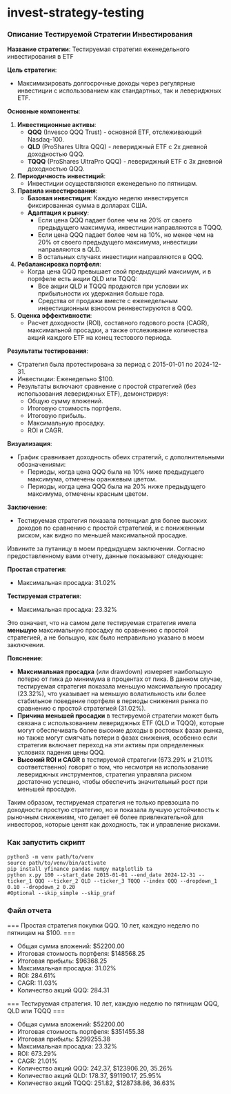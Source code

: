 # invest-strategy-testing

### Описание Тестируемой Стратегии Инвестирования

**Название стратегии**: Тестируемая стратегия еженедельного инвестирования в ETF

**Цель стратегии**:

- Максимизировать долгосрочные доходы через регулярные инвестиции с использованием как стандартных, так и левериджных ETF.

**Основные компоненты**:

1. **Инвестиционные активы**:
    - **QQQ** (Invesco QQQ Trust) - основной ETF, отслеживающий Nasdaq-100.
    - **QLD** (ProShares Ultra QQQ) - левериджный ETF с 2x дневной доходностью QQQ.
    - **TQQQ** (ProShares UltraPro QQQ) - левериджный ETF с 3x дневной доходностью QQQ.
2. **Периодичность инвестиций**:
    - Инвестиции осуществляются еженедельно по пятницам.
3. **Правила инвестирования**:
    - **Базовая инвестиция**: Каждую неделю инвестируется фиксированная сумма в долларах США.
    - **Адаптация к рынку**:
        - Если цена QQQ падает более чем на 20% от своего предыдущего максимума, инвестиции направляются в TQQQ.
        - Если цена QQQ падает более чем на 10%, но менее чем на 20% от своего предыдущего максимума, инвестиции направляются в QLD.
        - В остальных случаях инвестиции направляются в QQQ.
4. **Ребалансировка портфеля**:
    - Когда цена QQQ превышает свой предыдущий максимум, и в портфеле есть акции QLD или TQQQ:
        - Все акции QLD и TQQQ продаются при условии их прибыльности их удержания больше года.
        - Средства от продажи вместе с еженедельным инвестиционным взносом реинвестируются в QQQ.
5. **Оценка эффективности**:
    - Расчет доходности (ROI), составного годового роста (CAGR), максимальной просадки, а также отслеживание количества акций каждого ETF на конец тестового периода.

**Результаты тестирования**:

- Стратегия была протестирована за период с 2015-01-01 по 2024-12-31.
- Инвестиции: Еженедельно $100.
- Результаты включают сравнение с простой стратегией (без использования левериджных ETF), демонстрируя:
    - Общую сумму вложений.
    - Итоговую стоимость портфеля.
    - Итоговую прибыль.
    - Максимальную просадку.
    - ROI и CAGR.

**Визуализация**:

- График сравнивает доходность обеих стратегий, с дополнительными обозначениями:
    - Периоды, когда цена QQQ была на 10% ниже предыдущего максимума, отмечены оранжевым цветом.
    - Периоды, когда цена QQQ была на 20% ниже предыдущего максимума, отмечены красным цветом.

**Заключение**:

- Тестируемая стратегия показала потенциал для более высоких доходов по сравнению с простой стратегией, и с пониженным риском, как видно по меньшей максимальной просадке.

Извините за путаницу в моем предыдущем заключении. Согласно предоставленному вами отчету, данные показывают следующее:

**Простая стратегия**:

- Максимальная просадка: 31.02%

**Тестируемая стратегия**:

- Максимальная просадка: 23.32%

Это означает, что на самом деле тестируемая стратегия имела **меньшую** максимальную просадку по сравнению с простой стратегией, а не большую, как было неправильно указано в моем заключении.

**Пояснение**:

- **Максимальная просадка** (или drawdown) измеряет наибольшую потерю от пика до минимума в процентах от пика. В данном случае, тестируемая стратегия показала меньшую максимальную просадку (23.32%), что указывает на меньшую волатильность или более стабильное поведение портфеля в периоды снижения рынка по сравнению с простой стратегией (31.02%).
- **Причина меньшей просадки** в тестируемой стратегии может быть связана с использованием левериджных ETF (QLD и TQQQ), которые могут обеспечивать более высокие доходы в ростовых фазах рынка, но также могут смягчать потери в фазах снижения, особенно если стратегия включает переход на эти активы при определенных условиях падения цены QQQ.
- **Высокий ROI и CAGR** в тестируемой стратегии (673.29% и 21.01% соответственно) говорят о том, что несмотря на использование левериджных инструментов, стратегия управляла риском достаточно успешно, чтобы обеспечить значительный рост при меньшей просадке.

Таким образом, тестируемая стратегия не только превзошла по доходности простую стратегию, но и показала лучшую устойчивость к рыночным снижениям, что делает её более привлекательной для инвесторов, которые ценят как доходность, так и управление рисками.

### Как запустить скрипт
```
python3 -m venv path/to/venv                                                                                     
source path/to/venv/bin/activate
pip install yfinance pandas numpy matplotlib ta
python x.py 100 --start_date 2015-01-01 --end_date 2024-12-31 --ticker_1 QQQ --ticker_2 QLD --ticker_3 TQQQ --index QQQ --dropdown_1 0.10 --dropdown_2 0.20 
#Optional --skip_simple --skip_graf 
```

 ### Файл отчета
=== Простая стратегия покупки QQQ. 10 лет, каждую неделю по пятницам на $100. ===
- Общая сумма вложений: $52200.00
- Итоговая стоимость портфеля: $148568.25
- Итоговая прибыль: $96368.25
- Максимальная просадка: 31.02%
- ROI: 284.61%
- CAGR: 11.03%
- Количество акций QQQ: 284.31

=== Тестируемая стратегия. 10 лет, каждую неделю по пятницам QQQ, QLD или TQQQ ===
- Общая сумма вложений: $52200.00
- Итоговая стоимость портфеля: $351455.38
- Итоговая прибыль: $299255.38
- Максимальная просадка: 23.32%
- ROI: 673.29%
- CAGR: 21.01%
- Количество акций QQQ: 242.37, $123906.20, 35.26%
- Количество акций QLD: 178.37, $91190.17, 25.95%
- Количество акций TQQQ: 251.82, $128738.86, 36.63%
```